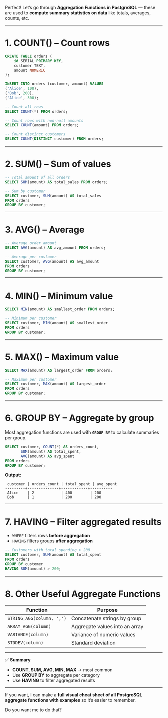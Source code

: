 Perfect! Let’s go through **Aggregation Functions in PostgreSQL** — these are used to **compute summary statistics on data** like totals, averages, counts, etc.

---

# **1. COUNT() – Count rows**

```sql
CREATE TABLE orders (
    id SERIAL PRIMARY KEY,
    customer TEXT,
    amount NUMERIC
);

INSERT INTO orders (customer, amount) VALUES
('Alice', 100),
('Bob', 200),
('Alice', 300);

-- Count all rows
SELECT COUNT(*) FROM orders;

-- Count rows with non-null amounts
SELECT COUNT(amount) FROM orders;

-- Count distinct customers
SELECT COUNT(DISTINCT customer) FROM orders;
```

---

# **2. SUM() – Sum of values**

```sql
-- Total amount of all orders
SELECT SUM(amount) AS total_sales FROM orders;

-- Sum by customer
SELECT customer, SUM(amount) AS total_sales
FROM orders
GROUP BY customer;
```

---

# **3. AVG() – Average**

```sql
-- Average order amount
SELECT AVG(amount) AS avg_amount FROM orders;

-- Average per customer
SELECT customer, AVG(amount) AS avg_amount
FROM orders
GROUP BY customer;
```

---

# **4. MIN() – Minimum value**

```sql
SELECT MIN(amount) AS smallest_order FROM orders;

-- Minimum per customer
SELECT customer, MIN(amount) AS smallest_order
FROM orders
GROUP BY customer;
```

---

# **5. MAX() – Maximum value**

```sql
SELECT MAX(amount) AS largest_order FROM orders;

-- Maximum per customer
SELECT customer, MAX(amount) AS largest_order
FROM orders
GROUP BY customer;
```

---

# **6. GROUP BY – Aggregate by group**

Most aggregation functions are used with **`GROUP BY`** to calculate summaries per group.

```sql
SELECT customer, COUNT(*) AS orders_count,
       SUM(amount) AS total_spent,
       AVG(amount) AS avg_spent
FROM orders
GROUP BY customer;
```

**Output:**

```
 customer | orders_count | total_spent | avg_spent
---------+--------------+------------+----------
 Alice    | 2            | 400        | 200
 Bob      | 1            | 200        | 200
```

---

# **7. HAVING – Filter aggregated results**

* `WHERE` filters rows **before aggregation**
* `HAVING` filters groups **after aggregation**

```sql
-- Customers with total spending > 200
SELECT customer, SUM(amount) AS total_spent
FROM orders
GROUP BY customer
HAVING SUM(amount) > 200;
```

---

# **8. Other Useful Aggregate Functions**

| Function                  | Purpose                        |
| ------------------------- | ------------------------------ |
| `STRING_AGG(column, ',')` | Concatenate strings by group   |
| `ARRAY_AGG(column)`       | Aggregate values into an array |
| `VARIANCE(column)`        | Variance of numeric values     |
| `STDDEV(column)`          | Standard deviation             |

---

✅ **Summary**

* **COUNT, SUM, AVG, MIN, MAX** → most common
* Use **GROUP BY** to aggregate per category
* Use **HAVING** to filter aggregated results

---

If you want, I can make a **full visual cheat sheet of all PostgreSQL aggregate functions with examples** so it’s easier to remember.

Do you want me to do that?

